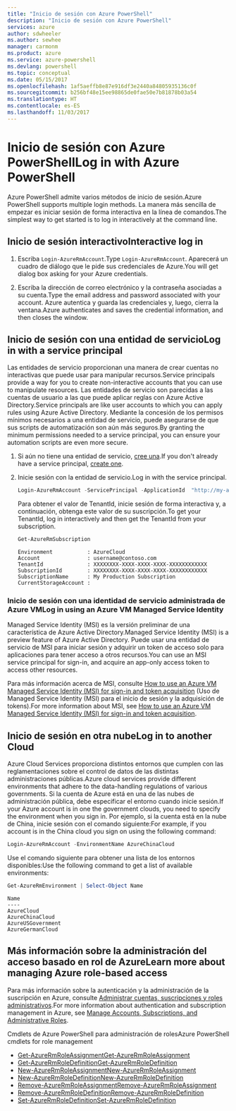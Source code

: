 ```yaml
---
title: "Inicio de sesión con Azure PowerShell"
description: "Inicio de sesión con Azure PowerShell"
services: azure
author: sdwheeler
ms.author: sewhee
manager: carmonm
ms.product: azure
ms.service: azure-powershell
ms.devlang: powershell
ms.topic: conceptual
ms.date: 05/15/2017
ms.openlocfilehash: 1af5aeffb8e87e916df3e2440a84805935136c0f
ms.sourcegitcommit: b256bf48e15ee98865de0fae50e7b81878b03a54
ms.translationtype: HT
ms.contentlocale: es-ES
ms.lasthandoff: 11/03/2017
---
```

# <a name="log-in-with-azure-powershell"></a><span data-ttu-id="5f7fa-103">Inicio de sesión con Azure PowerShell</span><span class="sxs-lookup"><span data-stu-id="5f7fa-103">Log in with Azure PowerShell</span></span>

<span data-ttu-id="5f7fa-104">Azure PowerShell admite varios métodos de inicio de sesión.</span><span class="sxs-lookup"><span data-stu-id="5f7fa-104">Azure PowerShell supports multiple login methods.</span></span> <span data-ttu-id="5f7fa-105">La manera más sencilla de empezar es iniciar sesión de forma interactiva en la línea de comandos.</span><span class="sxs-lookup"><span data-stu-id="5f7fa-105">The simplest way to get started is to log in interactively at the command line.</span></span>

## <a name="interactive-log-in"></a><span data-ttu-id="5f7fa-106">Inicio de sesión interactivo</span><span class="sxs-lookup"><span data-stu-id="5f7fa-106">Interactive log in</span></span>

1. <span data-ttu-id="5f7fa-107">Escriba `Login-AzureRmAccount`.</span><span class="sxs-lookup"><span data-stu-id="5f7fa-107">Type `Login-AzureRmAccount`.</span></span> <span data-ttu-id="5f7fa-108">Aparecerá un cuadro de diálogo que le pide sus credenciales de Azure.</span><span class="sxs-lookup"><span data-stu-id="5f7fa-108">You will get dialog box asking for your Azure credentials.</span></span>

2. <span data-ttu-id="5f7fa-109">Escriba la dirección de correo electrónico y la contraseña asociadas a su cuenta.</span><span class="sxs-lookup"><span data-stu-id="5f7fa-109">Type the email address and password associated with your account.</span></span> <span data-ttu-id="5f7fa-110">Azure autentica y guarda las credenciales y, luego, cierra la ventana.</span><span class="sxs-lookup"><span data-stu-id="5f7fa-110">Azure authenticates and saves the credential information, and then closes the window.</span></span>

## <a name="log-in-with-a-service-principal"></a><span data-ttu-id="5f7fa-111">Inicio de sesión con una entidad de servicio</span><span class="sxs-lookup"><span data-stu-id="5f7fa-111">Log in with a service principal</span></span>

<span data-ttu-id="5f7fa-112">Las entidades de servicio proporcionan una manera de crear cuentas no interactivas que puede usar para manipular recursos.</span><span class="sxs-lookup"><span data-stu-id="5f7fa-112">Service principals provide a way for you to create non-interactive accounts that you can use to manipulate resources.</span></span> <span data-ttu-id="5f7fa-113">Las entidades de servicio son parecidas a las cuentas de usuario a las que puede aplicar reglas con Azure Active Directory.</span><span class="sxs-lookup"><span data-stu-id="5f7fa-113">Service principals are like user accounts to which you can apply rules using Azure Active Directory.</span></span> <span data-ttu-id="5f7fa-114">Mediante la concesión de los permisos mínimos necesarios a una entidad de servicio, puede asegurarse de que sus scripts de automatización son aún más seguros.</span><span class="sxs-lookup"><span data-stu-id="5f7fa-114">By granting the minimum permissions needed to a service principal, you can ensure your automation scripts are even more secure.</span></span>

1. <span data-ttu-id="5f7fa-115">Si aún no tiene una entidad de servicio, [cree una](create-azure-service-principal-azureps.md).</span><span class="sxs-lookup"><span data-stu-id="5f7fa-115">If you don't already have a service principal, [create one](create-azure-service-principal-azureps.md).</span></span>

2. <span data-ttu-id="5f7fa-116">Inicie sesión con la entidad de servicio.</span><span class="sxs-lookup"><span data-stu-id="5f7fa-116">Log in with the service principal.</span></span>

    ```powershell
    Login-AzureRmAccount -ServicePrincipal -ApplicationId  "http://my-app" -Credential $pscredential -TenantId $tenantid
    ```

    <span data-ttu-id="5f7fa-117">Para obtener el valor de TenantId, inicie sesión de forma interactiva y, a continuación, obtenga este valor de su suscripción.</span><span class="sxs-lookup"><span data-stu-id="5f7fa-117">To get your TenantId, log in interactively and then get the TenantId from your subscription.</span></span>

    ```powershell
    Get-AzureRmSubscription
    ```

    ```
    Environment           : AzureCloud
    Account               : username@contoso.com
    TenantId              : XXXXXXXX-XXXX-XXXX-XXXX-XXXXXXXXXXXX
    SubscriptionId        : XXXXXXXX-XXXX-XXXX-XXXX-XXXXXXXXXXXX
    SubscriptionName      : My Production Subscription
    CurrentStorageAccount :
    ```

### <a name="log-in-using-an-azure-vm-managed-service-identity"></a><span data-ttu-id="5f7fa-118">Inicio de sesión con una identidad de servicio administrada de Azure VM</span><span class="sxs-lookup"><span data-stu-id="5f7fa-118">Log in using an Azure VM Managed Service Identity</span></span>

<span data-ttu-id="5f7fa-119">Managed Service Identity (MSI) es la versión preliminar de una característica de Azure Active Directory.</span><span class="sxs-lookup"><span data-stu-id="5f7fa-119">Managed Service Identity (MSI) is a preview feature of Azure Active Directory.</span></span> <span data-ttu-id="5f7fa-120">Puede usar una entidad de servicio de MSI para iniciar sesión y adquirir un token de acceso solo para aplicaciones para tener acceso a otros recursos.</span><span class="sxs-lookup"><span data-stu-id="5f7fa-120">You can use an MSI service principal for sign-in, and acquire an app-only access token to access other resources.</span></span>

<span data-ttu-id="5f7fa-121">Para más información acerca de MSI, consulte [How to use an Azure VM Managed Service Identity (MSI) for sign-in and token acquisition](/azure/active-directory/msi-how-to-get-access-token-using-msi) (Uso de Managed Service Identity (MSI) para el inicio de sesión y la adquisición de tokens).</span><span class="sxs-lookup"><span data-stu-id="5f7fa-121">For more information about MSI, see [How to use an Azure VM Managed Service Identity (MSI) for sign-in and token acquisition](/azure/active-directory/msi-how-to-get-access-token-using-msi).</span></span>

## <a name="log-in-to-another-cloud"></a><span data-ttu-id="5f7fa-122">Inicio de sesión en otra nube</span><span class="sxs-lookup"><span data-stu-id="5f7fa-122">Log in to another Cloud</span></span>

<span data-ttu-id="5f7fa-123">Azure Cloud Services proporciona distintos entornos que cumplen con las reglamentaciones sobre el control de datos de las distintas administraciones públicas.</span><span class="sxs-lookup"><span data-stu-id="5f7fa-123">Azure cloud services provide different environments that adhere to the data-handling regulations of various governments.</span></span> <span data-ttu-id="5f7fa-124">Si la cuenta de Azure está en una de las nubes de administración pública, debe especificar el entorno cuando inicie sesión.</span><span class="sxs-lookup"><span data-stu-id="5f7fa-124">If your Azure account is in one the government clouds, you need to specify the environment when you sign in.</span></span> <span data-ttu-id="5f7fa-125">Por ejemplo, si la cuenta está en la nube de China, inicie sesión con el comando siguiente:</span><span class="sxs-lookup"><span data-stu-id="5f7fa-125">For example, if you account is in the China cloud you sign on using the following command:</span></span>

```powershell
Login-AzureRmAccount -EnvironmentName AzureChinaCloud
```

<span data-ttu-id="5f7fa-126">Use el comando siguiente para obtener una lista de los entornos disponibles:</span><span class="sxs-lookup"><span data-stu-id="5f7fa-126">Use the following command to get a list of available environments:</span></span>

```powershell
Get-AzureRmEnvironment | Select-Object Name
```

```
Name
----
AzureCloud
AzureChinaCloud
AzureUSGovernment
AzureGermanCloud
```

## <a name="learn-more-about-managing-azure-role-based-access"></a><span data-ttu-id="5f7fa-127">Más información sobre la administración del acceso basado en rol de Azure</span><span class="sxs-lookup"><span data-stu-id="5f7fa-127">Learn more about managing Azure role-based access</span></span>

<span data-ttu-id="5f7fa-128">Para más información sobre la autenticación y la administración de la suscripción en Azure, consulte [Administrar cuentas, suscripciones y roles administrativos](/azure/active-directory/role-based-access-control-configure).</span><span class="sxs-lookup"><span data-stu-id="5f7fa-128">For more information about authentication and subscription management in Azure, see [Manage Accounts, Subscriptions, and Administrative Roles](/azure/active-directory/role-based-access-control-configure).</span></span>

<span data-ttu-id="5f7fa-129">Cmdlets de Azure PowerShell para administración de roles</span><span class="sxs-lookup"><span data-stu-id="5f7fa-129">Azure PowerShell cmdlets for role management</span></span>

* [<span data-ttu-id="5f7fa-130">Get-AzureRmRoleAssignment</span><span class="sxs-lookup"><span data-stu-id="5f7fa-130">Get-AzureRmRoleAssignment</span></span>](/powershell/module/AzureRM.Resources/Get-AzureRmRoleAssignment)
* [<span data-ttu-id="5f7fa-131">Get-AzureRmRoleDefinition</span><span class="sxs-lookup"><span data-stu-id="5f7fa-131">Get-AzureRmRoleDefinition</span></span>](/powershell/module/AzureRM.Resources/Get-AzureRmRoleDefinition)
* [<span data-ttu-id="5f7fa-132">New-AzureRmRoleAssignment</span><span class="sxs-lookup"><span data-stu-id="5f7fa-132">New-AzureRmRoleAssignment</span></span>](/powershell/module/AzureRM.Resources/New-AzureRmRoleAssignment)
* [<span data-ttu-id="5f7fa-133">New-AzureRmRoleDefinition</span><span class="sxs-lookup"><span data-stu-id="5f7fa-133">New-AzureRmRoleDefinition</span></span>](/powershell/module/AzureRM.Resources/New-AzureRmRoleDefinition)
* [<span data-ttu-id="5f7fa-134">Remove-AzureRmRoleAssignment</span><span class="sxs-lookup"><span data-stu-id="5f7fa-134">Remove-AzureRmRoleAssignment</span></span>](/powershell/module/AzureRM.Resources/Remove-AzureRmRoleAssignment)
* [<span data-ttu-id="5f7fa-135">Remove-AzureRmRoleDefinition</span><span class="sxs-lookup"><span data-stu-id="5f7fa-135">Remove-AzureRmRoleDefinition</span></span>](/powershell/module/AzureRM.Resources/Remove-AzureRmRoleDefinition)
* [<span data-ttu-id="5f7fa-136">Set-AzureRmRoleDefinition</span><span class="sxs-lookup"><span data-stu-id="5f7fa-136">Set-AzureRmRoleDefinition</span></span>](/powershell/moduel/AzureRM.Resources/Set-AzureRmRoleDefinition)
